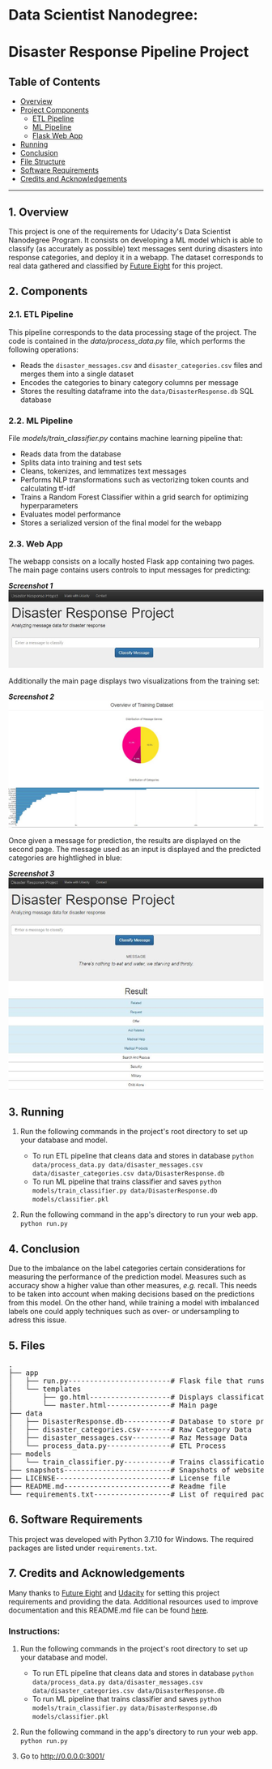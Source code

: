 # Data Scientist Nanodegree:
# Disaster Response Pipeline Project

## Table of Contents

- [Overview](#overview)
- [Project Components](#components)
  - [ETL Pipeline](#etl)
  - [ML Pipeline](#ml)
  - [Flask Web App](#webapp)
- [Running](#run)
- [Conclusion](#conclusion)
- [File Structure](#files)
- [Software Requirements](#requirements)
- [Credits and Acknowledgements](#credits)

***

<a id='overview'></a>

## 1. Overview
This project is one of the requirements for Udacity's Data Scientist Nanodegree Program. It consists on developing a ML model which is able to classify (as accurately as possible) text messages sent during disasters into response categories, and deploy it in a webapp. The dataset corresponds to real data gathered and classified by [Future Eight](https://www.figure-eight.com/) for this project.

<a id='components'></a>
## 2. Components 

<a id='etl'></a>
### 2.1. ETL Pipeline

This pipeline corresponds to the data processing stage of the project. The code is contained in the _data/process_data.py_ file, which performs the following operations:
- Reads the `disaster_messages.csv` and `disaster_categories.csv` files and merges them into a single dataset
- Encodes the categories to binary category columns per message
- Stores the resulting dataframe into the `data/DisasterResponse.db` SQL database

<a id='ml'></a>
### 2.2. ML Pipeline

File _models/train_classifier.py_ contains machine learning pipeline that:
- Reads data from the database
- Splits data into training and test sets
- Cleans, tokenizes, and lemmatizes text messages
- Performs NLP transformations such as vectorizing token counts and calculating tf-idf
- Trains a Random Forest Classifier within a grid search for optimizing hyperparameters
-  Evaluates model performance
-  Stores a serialized version of the final model for the webapp

<a id='webapp'></a>
### 2.3. Web App
The webapp consists on a locally hosted Flask app containing two pages. The main page contains users controls to input messages for predicting:

**_Screenshot 1_**
![Landing page](https://github.com/emiliozamorano15/distaster_response_pipeline/blob/main/snapshots/main1.JPG)

Additionally the main page displays two visualizations from the training set:

**_Screenshot 2_**
![Visuals](https://github.com/emiliozamorano15/distaster_response_pipeline/blob/main/snapshots/main2.JPG)

Once given a message for prediction, the results are displayed on the second page. The message used as an input is displayed and the predicted categories are hightlighed in blue:

**_Screenshot 3_**
![Results](https://github.com/emiliozamorano15/distaster_response_pipeline/blob/main/snapshots/go1.JPG)

<a id='run'></a>
## 3. Running

1. Run the following commands in the project's root directory to set up your database and model.

    - To run ETL pipeline that cleans data and stores in database
        `python data/process_data.py data/disaster_messages.csv data/disaster_categories.csv data/DisasterResponse.db`
    - To run ML pipeline that trains classifier and saves
        `python models/train_classifier.py data/DisasterResponse.db models/classifier.pkl`

2. Run the following command in the app's directory to run your web app.
    `python run.py`

<a id='conclusion'></a>
## 4. Conclusion

Due to the imbalance on the label categories certain considerations for measuring the performance of the prediction model. Measures such as accuracy show a higher value than other measures, *e.g.* recall. This needs to be taken into account when making decisions based on the predictions from this model. On the other hand, while training a model with imbalanced labels one could apply techniques such as over- or undersampling to adress this issue.

<a id='files'></a>
## 5. Files

<pre>
.
├── app
│   ├── run.py------------------------# Flask file that runs the webapp
│   └── templates
│       ├── go.html-------------------# Displays classification results
│       └── master.html---------------# Main page
├── data
│   ├── DisasterResponse.db-----------# Database to store processed data
│   ├── disaster_categories.csv-------# Raw Category Data
│   ├── disaster_messages.csv---------# Raz Message Data
│   └── process_data.py---------------# ETL Process
├── models
│   └── train_classifier.py-----------# Trains classification model
├── snapshots-------------------------# Snapshots of website
├── LICENSE---------------------------# License file
├── README.md-------------------------# Readme file
└── requirements.txt------------------# List of required packages
</pre>

<a id='requirements'></a>
## 6. Software Requirements
This project was developed with Python 3.7.10 for Windows. The required packages are listed under `requirements.txt`.

<a id='credits'></a>

## 7. Credits and Acknowledgements

Many thanks to [Future Eight](https://www.figure-eight.com/) and [Udacity](https://www.udacity.com) for setting this project requirements and providing the data.
Additional resources used to improve documentation and this README.md file can be found [here](https://medium.com/udacity/three-awesome-projects-from-udacitys-data-scientist-program-609ff0949bed).

### Instructions:
1. Run the following commands in the project's root directory to set up your database and model.

    - To run ETL pipeline that cleans data and stores in database
        `python data/process_data.py data/disaster_messages.csv data/disaster_categories.csv data/DisasterResponse.db`
    - To run ML pipeline that trains classifier and saves
        `python models/train_classifier.py data/DisasterResponse.db models/classifier.pkl`

2. Run the following command in the app's directory to run your web app.
    `python run.py`

3. Go to http://0.0.0.0:3001/
